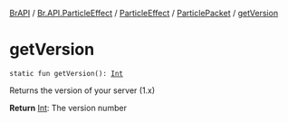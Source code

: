 [BrAPI](../../../index.md) / [Br.API.ParticleEffect](../../index.md) / [ParticleEffect](../index.md) / [ParticlePacket](index.md) / [getVersion](./get-version.md)

# getVersion

`static fun getVersion(): `[`Int`](https://kotlinlang.org/api/latest/jvm/stdlib/kotlin/-int/index.html)

Returns the version of your server (1.x)

**Return**
[Int](https://kotlinlang.org/api/latest/jvm/stdlib/kotlin/-int/index.html): The version number

